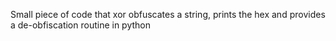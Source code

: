 Small piece of code that xor obfuscates a string, prints the hex and provides a 
de-obfiscation routine in python


